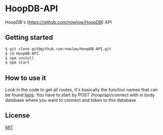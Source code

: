 # HoopDB-API
HoopDB's (https://github.com/nowlow/HoopDB) API

## Getting started
```bash
$ git clone git@github.com:nowlow/HoopDB-API.git
$ cd HoopDB-API
$ npm install
$ npm start
```

## How to use it
Look in the code to get all routes, it's basically the function names that can be found [here](http://nowlow.space/hoop).
You have to start by POST /hoop/api/connect with in body database where you want to connect and token to this database

## License
[MIT](LICENSE)
